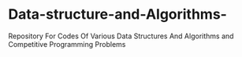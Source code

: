 # Data-structure-and-Algorithms-
Repository For Codes Of Various Data Structures And Algorithms and Competitive Programming Problems
